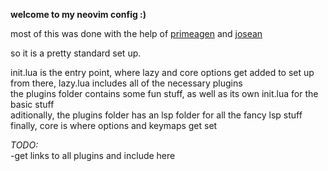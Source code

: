 **welcome to my neovim config :)**

most of this was done with the help of [primeagen](https://www.youtube.com/watch?v=w7i4amO_zaE) and [josean](https://www.youtube.com/watch?v=vdn_pKJUda8)

so it is a pretty standard set up.

init.lua is the entry point, where lazy and core options get added to set up<br>
from there, lazy.lua includes all of the necessary plugins<br>
the plugins folder contains some fun stuff, as well as its own init.lua for the basic stuff<br>
aditionally, the plugins folder has an lsp folder for all the fancy lsp stuff<br>
finally, core is where options and keymaps get set<br>

_TODO:_<br>
-get links to all plugins and include here

